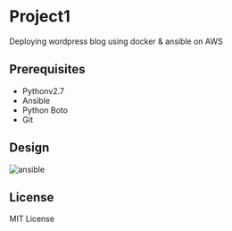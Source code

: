 # Project1
Deploying wordpress blog using docker &amp; ansible on AWS

## Prerequisites

* Pythonv2.7
* Ansible
* Python Boto    
* Git

## Design

![ansible](https://cloud.githubusercontent.com/assets/8342133/26820071/2c1097a2-4abf-11e7-88d7-c303ee8e1473.png)

## License

MIT License

